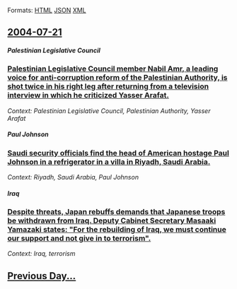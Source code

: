 
Formats: [HTML](2004/07/21/index.html)  [JSON](2004/07/21/index.json)  [XML](2004/07/21/index.xml)  

## [2004-07-21](/news/2004/07/21/index.md)

##### Palestinian Legislative Council
### [ Palestinian Legislative Council member Nabil Amr, a leading voice for anti-corruption reform of the Palestinian Authority, is shot twice in his right leg after returning from a television interview in which he criticized Yasser Arafat. ](/news/2004/07/21/palestinian-legislative-council-member-nabil-amr-a-leading-voice-for-anti-corruption-reform-of-the-palestinian-authority-is-shot-twice-in.md)
_Context: Palestinian Legislative Council, Palestinian Authority, Yasser Arafat_

##### Paul Johnson
### [ Saudi security officials find the head of American hostage Paul Johnson in a refrigerator in a villa in Riyadh, Saudi Arabia. ](/news/2004/07/21/saudi-security-officials-find-the-head-of-american-hostage-paul-johnson-in-a-refrigerator-in-a-villa-in-riyadh-saudi-arabia.md)
_Context: Riyadh, Saudi Arabia, Paul Johnson_

##### Iraq
### [ Despite threats, Japan rebuffs demands that Japanese troops be withdrawn from Iraq. Deputy Cabinet Secretary Masaaki Yamazaki states: "For the rebuilding of Iraq, we must continue our support and not give in to terrorism". ](/news/2004/07/21/despite-threats-japan-rebuffs-demands-that-japanese-troops-be-withdrawn-from-iraq-deputy-cabinet-secretary-masaaki-yamazaki-states-for.md)
_Context: Iraq, terrorism_

## [Previous Day...](/news/2004/07/20/index.md)

